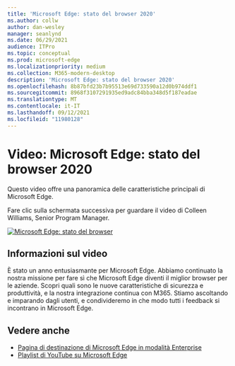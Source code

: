 ```yaml
---
title: 'Microsoft Edge: stato del browser 2020'
ms.author: collw
author: dan-wesley
manager: seanlynd
ms.date: 06/29/2021
audience: ITPro
ms.topic: conceptual
ms.prod: microsoft-edge
ms.localizationpriority: medium
ms.collection: M365-modern-desktop
description: 'Microsoft Edge: stato del browser 2020'
ms.openlocfilehash: 8b87bfd23b7b95513e69d733590a12d0b974ddf1
ms.sourcegitcommit: 8968f3107291935ed9adc84bba348d5f187eadae
ms.translationtype: MT
ms.contentlocale: it-IT
ms.lasthandoff: 09/12/2021
ms.locfileid: "11980128"
---
```

# <a name="video-microsoft-edge-state-of-the-browser-2020"></a>Video: Microsoft Edge: stato del browser 2020

Questo video offre una panoramica delle caratteristiche principali di Microsoft Edge.

Fare clic sulla schermata successiva per guardare il video di Colleen Williams, Senior Program Manager.

[![Microsoft Edge: stato del browser](media/microsoft-edge-video-state-of-browser/0.png)](http://www.youtube.com/watch?v=ajdoE4wmzV0 "Microsoft Edge - State of the browser 2020")

## <a name="about-the-video"></a>Informazioni sul video

È stato un anno entusiasmante per Microsoft Edge. Abbiamo continuato la nostra missione per fare sì che Microsoft Edge diventi il miglior browser per le aziende. Scopri quali sono le nuove caratteristiche di sicurezza e produttività, e la nostra integrazione continua con M365. Stiamo ascoltando e imparando dagli utenti, e condivideremo in che modo tutti i feedback si incontrano in Microsoft Edge.

## <a name="see-also"></a>Vedere anche

- [Pagina di destinazione di Microsoft Edge in modalità Enterprise](https://aka.ms/EdgeEnterprise)
- [Playlist di YouTube su Microsoft Edge](https://www.youtube.com/playlist?list=PLXtHYVsvn_b-uXh1tMeYpT-0iD8tD3tFy)
